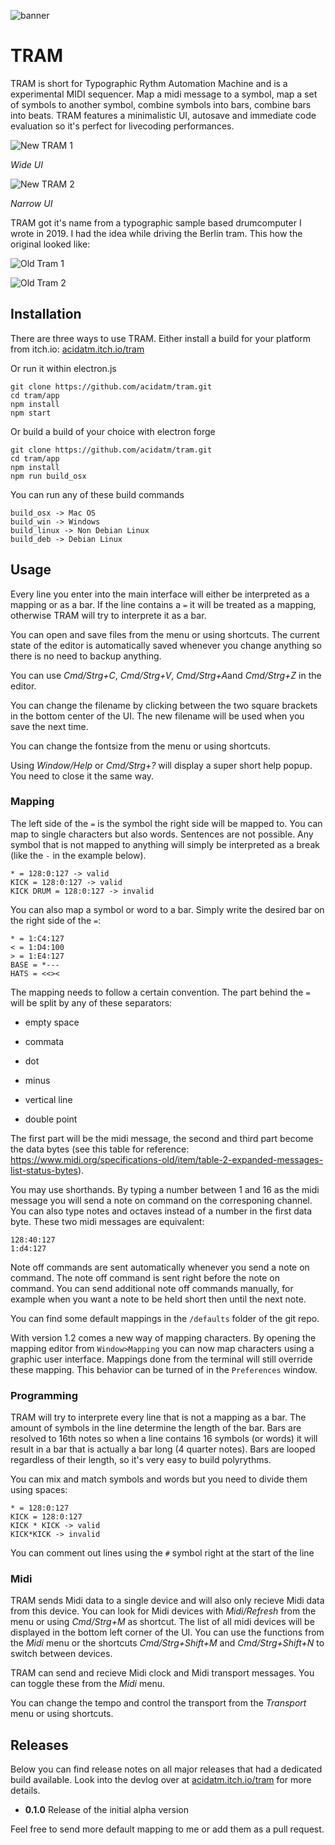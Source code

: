 ![banner](./img/banner.gif)

# TRAM

TRAM is short for Typographic Rythm Automation Machine and is a experimental MIDI sequencer. Map a midi message to a symbol, map a set of symbols to another symbol, combine symbols into bars, combine bars into beats. TRAM features a minimalistic UI, autosave and immediate code evaluation so it's perfect for livecoding performances.

![New TRAM 1](./img/screenshot-1.jpg)

*Wide UI*

![New TRAM 2](./img/screenshot-2.jpg)

*Narrow UI*

TRAM got it's name from a typographic sample based drumcomputer I wrote in 2019. I had the idea while driving the Berlin tram. This how the original looked like:

![Old Tram 1](./img/preview-1.jpg)

![Old Tram 2](./img/preview-2.jpg)

## Installation

There are three ways to use TRAM. Either install a build for your platform from itch.io: [acidatm.itch.io/tram](https://acidatm.itch.io/tram)

Or run it within electron.js

```
git clone https://github.com/acidatm/tram.git
cd tram/app
npm install
npm start
```

Or build a build of your choice with electron forge

```
git clone https://github.com/acidatm/tram.git
cd tram/app
npm install
npm run build_osx
```

You can run any of these build commands

```
build_osx -> Mac OS
build_win -> Windows
build_linux -> Non Debian Linux
build_deb -> Debian Linux
```

## Usage

Every line you enter into the main interface will either be interpreted as a mapping or as a bar. If the line contains a `=` it will be treated as a mapping, otherwise TRAM will try to interprete it as a bar.

You can open and save files from the menu or using shortcuts. The current state of the editor is automatically saved whenever you change anything so there is no need to backup anything.

You can use *Cmd/Strg+C*, *Cmd/Strg+V*, *Cmd/Strg+A*and *Cmd/Strg+Z* in the editor.

You can change the filename by clicking between the two square brackets in the bottom center of the UI. The new filename will be used when you save the next time.

You can change the fontsize from the menu or using shortcuts.

Using *Window/Help* or *Cmd/Strg+?* will display a super short help popup. You need to close it the same way.

### Mapping

The left side of the `=` is the symbol the right side will be mapped to. You can map to single characters but also words. Sentences are not possible. Any symbol that is not mapped to anything will simply be interpreted as a break (like the `-` in the example below).

```
* = 128:0:127 -> valid
KICK = 128:0:127 -> valid
KICK DRUM = 128:0:127 -> invalid
```

You can also map a symbol or word to a bar. Simply write the desired bar on the right side of the `=`:

```
* = 1:C4:127
< = 1:D4:100
> = 1:E4:127
BASE = *---
HATS = <<><
```

The mapping needs to follow a certain convention. The part behind the `=` will be split by any of these separators:

- empty space

- commata
- dot
- minus
- vertical line
- double point

The first part will be the midi message, the second and third part become the data bytes (see this table for reference: https://www.midi.org/specifications-old/item/table-2-expanded-messages-list-status-bytes).

You may use shorthands. By typing a number between 1 and 16 as the midi message you will send a note on command on the corresponing channel. You can also type notes and octaves instead of a number in the first data byte. These two midi messages are equivalent:

```
128:40:127
1:d4:127
```

Note off commands are sent automatically whenever you send a note on command. The note off command is sent right before the note on command. You can send additional note off commands manually, for example when you want a note to be held short then until the next note.

You can find some default mappings in the `/defaults` folder of the git repo.

With version 1.2 comes a new way of mapping characters. By opening the mapping editor from `Window>Mapping` you can now map characters using a graphic user interface. Mappings done from the terminal will still override these mapping. This behavior can be turned of in the `Preferences` window.

### Programming

TRAM will try to interprete every line that is not a mapping as a bar. The amount of symbols in the line determine the length of the bar. Bars are resolved to 16th notes so when a line contains 16 symbols (or words) it will result in a bar that is actually a bar long (4 quarter notes). Bars are looped regardless of their length, so it's very easy to build polyrythms.

You can mix and match symbols and words but you need to divide them using spaces:

```
* = 128:0:127
KICK = 128:0:127
KICK * KICK -> valid
KICK*KICK -> invalid
```

You can comment out lines using the `#` symbol right at the start of the line

### Midi

TRAM sends Midi data to a single device and will also only recieve Midi data from this device. You can look for Midi devices with *Midi/Refresh* from the menu or using *Cmd/Strg+M* as shortcut. The list of all midi devices will be displayed in the bottom left corner of the UI. You can use the functions from the *Midi* menu or the shortcuts *Cmd/Strg+Shift+M* and *Cmd/Strg+Shift+N* to switch between devices.

TRAM can send and recieve Midi clock and Midi transport messages. You can toggle these from the *Midi* menu.

You can change the tempo and control the transport from the *Transport* menu or using shortcuts.

## Releases

Below you can find release notes on all major releases that had a dedicated build available. Look into the devlog over at [acidatm.itch.io/tram](https://acidatm.itch.io/tram) for more details.

- **0.1.0** Release of the initial alpha version

Feel free to send more default mapping to me or add them as a pull request.
